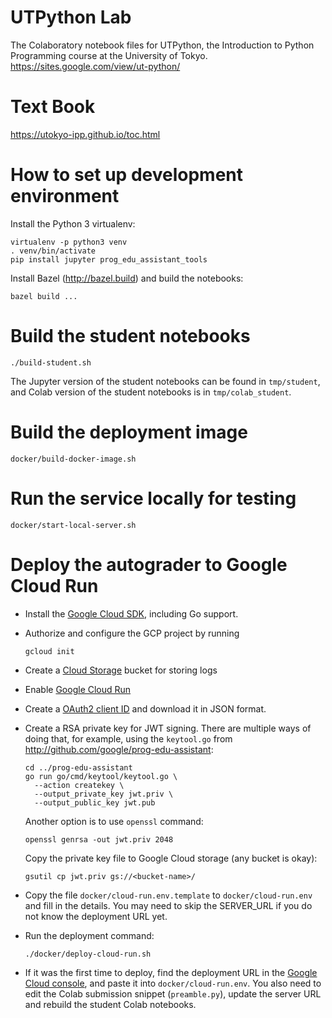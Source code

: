 # UTPython Lab
The Colaboratory notebook files for UTPython, the Introduction to Python Programming course at the University of Tokyo.
https://sites.google.com/view/ut-python/

# Text Book
https://utokyo-ipp.github.io/toc.html

# How to set up development environment

Install the Python 3 virtualenv:

```shell
virtualenv -p python3 venv
. venv/bin/activate
pip install jupyter prog_edu_assistant_tools
```

Install Bazel (http://bazel.build) and build
the notebooks:

```shell
bazel build ...
```

# Build the student notebooks

```shell
./build-student.sh
```

The Jupyter version of the student notebooks can be found in `tmp/student`,
and Colab version of the student notebooks is in `tmp/colab_student`.

# Build the deployment image

```shell
docker/build-docker-image.sh
```

# Run the service locally for testing

```shell
docker/start-local-server.sh
```

# Deploy the autograder to Google Cloud Run

   * Install the [Google Cloud SDK](https://cloud.google.com/sdk/docs/install), including Go support.
   * Authorize and configure the GCP project by running
     ```
     gcloud init
     ```
   * Create a [Cloud Storage](https://console.cloud.google.com/storage/browser) bucket for storing logs
   * Enable [Google Cloud Run](https://cloud.google.com/cloud-build/docs/deploying-builds/deploy-cloud-run)
   * Create a [OAuth2 client ID](https://console.cloud.google.com/apis/credentials) and download
     it in JSON format.
   * Create a RSA private key for JWT signing. There are multiple ways of doing that,
     for example, using the `keytool.go` from http://github.com/google/prog-edu-assistant:
     ```
     cd ../prog-edu-assistant
     go run go/cmd/keytool/keytool.go \
       --action createkey \
       --output_private_key jwt.priv \
       --output_public_key jwt.pub
     ```
     Another option is to use `openssl` command:
     ```
     openssl genrsa -out jwt.priv 2048
     ```
     Copy the private key file to Google Cloud storage (any bucket is okay):
     ```
     gsutil cp jwt.priv gs://<bucket-name>/
     ```

   * Copy the file `docker/cloud-run.env.template` to `docker/cloud-run.env` and fill in
     the details. You may need to skip the SERVER_URL if you do not know the deployment
     URL yet.

   * Run the deployment command:
     ```
     ./docker/deploy-cloud-run.sh
     ```

   * If it was the first time to deploy, find the deployment URL in the
     [Google Cloud console](https://console.cloud.google.com/run/detail/asia-northeast1/utpython-autograder/metrics),
     and paste it into `docker/cloud-run.env`. You also need to edit the Colab submission
     snippet (`preamble.py`), update the server URL and rebuild the student Colab notebooks.
